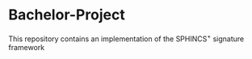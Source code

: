 # Bachelor-Project

This repository contains an implementation of the SPHINCS<sup>+</sup> signature framework
